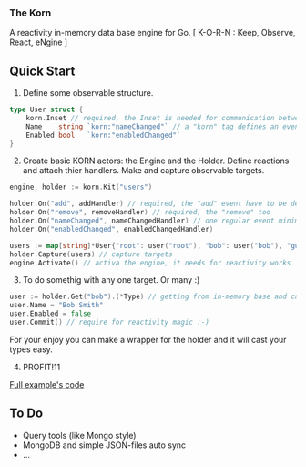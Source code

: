 ### The Korn

A reactivity in-memory data base engine for Go.
[ K-O-R-N : Keep, Observe, React, eNgine ]

## Quick Start

1. Define some observable structure.
```go
type User struct {
    korn.Inset // required, the Inset is needed for communication between the Engine and current object
    Name    string `korn:"nameChanged"` // a "korn" tag defines an event name which will be invoked after changing
    Enabled bool   `korn:"enabledChanged"`
}
```

2. Create basic KORN actors: the Engine and the Holder. 
Define reactions and attach thier handlers.
Make and capture observable targets.
```go
engine, holder := korn.Kit("users")

holder.On("add", addHandler) // required, the "add" event have to be defined
holder.On("remove", removeHandler) // required, the "remove" too
holder.On("nameChanged", nameChangedHandler) // one regular event minimum requried
holder.On("enabledChanged", enabledChangedHandler)

users := map[string]*User{"root": user("root"), "bob": user("bob"), "guest": nil}
holder.Capture(users) // capture targets
engine.Activate() // activa the engine, it needs for reactivity works
```

3. To do somethig with any one target. Or many :)
```go
user := holder.Get("bob").(*Type) // getting from in-memory base and cast to origin type pointer
user.Name = "Bob Smith"
user.Enabled = false
user.Commit() // require for reactivity magic :-)
```
For your enjoy you can make a wrapper for the holder and it will cast your types easy. 

4. PROFIT!11

[Full example's code](https://github.com/en-v/korn/blob/main/examples/example.go)

## To Do
- Query tools (like Mongo style) 
- MongoDB and simple JSON-files auto sync
- ...